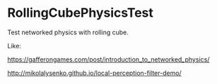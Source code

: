 # RollingCubePhysicsTest
Test networked physics with rolling cube.

Like:

https://gafferongames.com/post/introduction_to_networked_physics/

http://mikolalysenko.github.io/local-perception-filter-demo/
